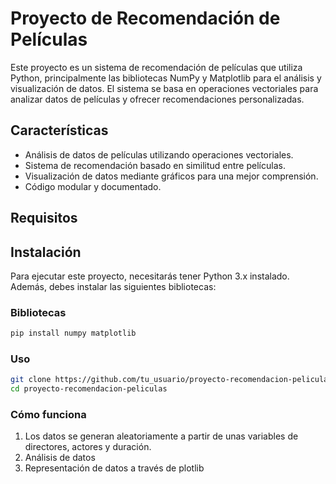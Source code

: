 # Proyecto de Recomendación de Películas

Este proyecto es un sistema de recomendación de películas que utiliza Python, principalmente las bibliotecas NumPy y Matplotlib para el análisis y visualización de datos. El sistema se basa en operaciones vectoriales para analizar datos de películas y ofrecer recomendaciones personalizadas.

## Características

- Análisis de datos de películas utilizando operaciones vectoriales.
- Sistema de recomendación basado en similitud entre películas.
- Visualización de datos mediante gráficos para una mejor comprensión.
- Código modular y documentado.

## Requisitos

## Instalación

Para ejecutar este proyecto, necesitarás tener Python 3.x instalado. Además, debes instalar las siguientes bibliotecas:

### Bibliotecas

```bash
pip install numpy matplotlib
```

### Uso

```bash
git clone https://github.com/tu_usuario/proyecto-recomendacion-peliculas.git
cd proyecto-recomendacion-peliculas
```

### Cómo funciona

1. Los datos se generan aleatoriamente a partir de unas variables de directores, actores y duración.
2. Análisis de datos
3. Representación de datos a través de plotlib
